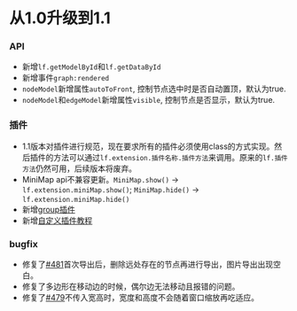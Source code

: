# 从1.0升级到1.1

### API
- 新增`lf.getModelById`和`lf.getDataById`
- 新增事件`graph:rendered`
- `nodeModel`新增属性`autoToFront`, 控制节点选中时是否自动置顶，默认为true.
- `nodeModel`和`edgeModel`新增属性`visible`, 控制节点是否显示，默认为true.

### 插件

- 1.1版本对插件进行规范，现在要求所有的插件必须使用class的方式实现。然后插件的方法可以通过`lf.extension.插件名称.插件方法`来调用。原来的`lf.插件方法`仍然可用，后续版本将废弃。
- MiniMap api不兼容更新。`MiniMap.show()` -> `lf.extension.miniMap.show()`; `MiniMap.hide()` -> `lf.extension.miniMap.hide()`
- 新增[group插件](./guide/extension/component-group.md)
- 新增[自定义插件教程](./guide/extension/component-custom.html)

### bugfix

- 修复了[#481](https://github.com/didi/LogicFlow/issues/481)首次导出后，删除远处存在的节点再进行导出，图片导出出现空白。
- 修复了多边形在移动边的时候，偶尔边无法移动且报错的问题。
- 修复了[#479](https://github.com/didi/LogicFlow/issues/479)不传入宽高时，宽度和高度不会随着窗口缩放再吃适应。
  